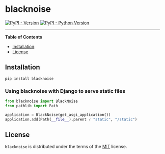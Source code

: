# blacknoise

[![PyPI - Version](https://img.shields.io/pypi/v/blacknoise.svg)](https://pypi.org/project/blacknoise)
[![PyPI - Python Version](https://img.shields.io/pypi/pyversions/blacknoise.svg)](https://pypi.org/project/blacknoise)

-----

**Table of Contents**

- [Installation](#installation)
- [License](#license)

## Installation

```console
pip install blacknoise
```

### Using blacknoise with Django to serve static files

```python
from blacknoise import BlackNoise
from pathlib import Path

application = BlackNoise(get_asgi_application())
application.add(Path(__file__).parent / "static", "/static")
```

## License

`blacknoise` is distributed under the terms of the [MIT](https://spdx.org/licenses/MIT.html) license.
